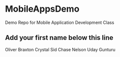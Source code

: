 # MobileAppsDemo
Demo Repo for Mobile Application Development Class

Add your first name below this line
-----------------------------------
Oliver
Braxton
Crystal
Sid
Chase Nelson
Uday Gunturu
